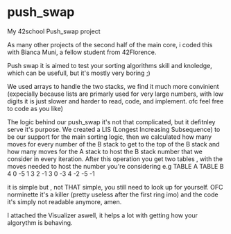 # push_swap
My 42school Push_swap project

As many other projects of the second half of the main core, i coded this with Bianca Muni, a fellow student from 42Florence.

Push swap it is aimed to test your sorting algorithms skill and knoledge, which can be usefull, but it's mostly very boring ;)

We used arrays to handle the two stacks, we find it much more convinient (expecially because lists are primarly used for very large numbers, with low digits it is just slower and harder to read, code,
and implement. ofc feel free to code as you like)

The logic behind our push_swap it's not that complicated, but it defitnley serve it's purpose. 
We created a LIS (Longest Increasing Subsequence) to be our support for the main sorting logic, then we calculated how many moves for every number of the B stack to get to the top of the B stack
and how many moves for the A stack to host the B stack number that we consider in every iteration. 
After this operation you get two tables , with the moves needed to host the number you're considering
e.g
TABLE A   TABLE B
4         0
-5        1
3         2
-1        3
0         -3
4         -2
-5        -1

it is simple but , not THAT simple, you still need to look up for yourself. OFC norminette it's a killer (pretty useless after the first ring imo) and the code it's simply
not readable anymore, amen.

I attached the Visualizer aswell, it helps a lot with getting how your algorythm is behaving.
